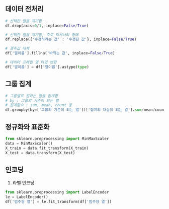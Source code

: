 ## 데이터 전처리

```python
# 선택한 열을 제거함
df.drop(axis=0/1, inplace=False/True)
```

```python
# 선택한 열을 제거함, 주로 딕셔너리 형태
df.replace({'수정하려는 값' : '수정된 값'}, inplace=False/True)
```

```python
# 결측값 대체
df['열이름'].fillna('바뀌는 값', inplace=False/True)
```

```python
# 데이터 프레임 열 타입 변환
df['열이름'] = df['열이름'].astype(type)
```


## 그룹 집계

```python
# 그룹별로 원하는 열을 집계함
# by : 그룹의 기준이 되는 열 
# 집계함수 : sum, mean, count 등
df.groupby(by=['그룹의 기준이 되는 열'])['집계의 대상이 되는 열'].sum/mean/count()
```


## 정규화와 표준화

```python
from sklearn.preprocessing import MinMaxScaler
data = MinMaxScaler()
X_train = data.fit_transform(X_train)
X_test = data.transform(X_test)
```


## 인코딩

1. 라벨 인코딩
```python
from sklearn.preprocessing import LabelEncoder
le = LabelEncoder()
df['범주형 열'] = le.fit_transform(df['범주형 열'])
```

